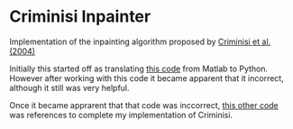 # Criminisi Inpainter
Implementation of the inpainting algorithm proposed by [Criminisi et al. (2004)](https://www.irisa.fr/vista/Papers/2004_ip_criminisi.pdf)

Initially this started off as translating [this code](https://github.com/ikuwow/inpainting_criminisi2004) from Matlab to Python. 
However after working with this code it became apparent that it incorrect, although it still was very helpful.

Once it became apprarent that that code was inccorrect, [this other code](https://github.com/ikuwow/inpainting_criminisi2004) 
was references to complete my implementation of Criminisi.
